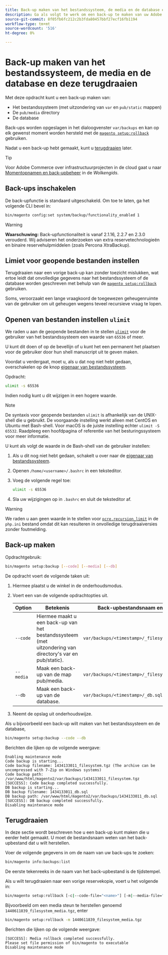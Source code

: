 ```yaml
---
title: Back-up maken van het bestandssysteem, de media en de database en deze terugdraaien
description: Ga als volgt te werk om een back-up te maken van uw Adobe Commerce- of Magento Open Source-toepassing en deze te herstellen.
source-git-commit: 8f05fb6fc212c2b3fda80457bbf27ecf16fb1194
workflow-type: tm+mt
source-wordcount: '516'
ht-degree: 0%

---
```



# Back-up maken van het bestandssysteem, de media en de database en deze terugdraaien

Met deze opdracht kunt u een back-up maken van:

* Het bestandssysteem (met uitzondering van `var` en `pub/static` mappen)
* De `pub/media` directory
* De database

Back-ups worden opgeslagen in het dialoogvenster `var/backups` en kan op elk gewenst moment worden hersteld met de [`magento setup:rollback`](uninstall-modules.md#roll-back-the-file-system-database-or-media-files) gebruiken.

Nadat u een back-up hebt gemaakt, kunt u [terugdraaien](#rollback) later.

>[!TIP]
>
>Voor Adobe Commerce over infrastructuurprojecten in de cloud gaat u naar [Momentopnamen en back-upbeheer](https://devdocs.magento.com/cloud/project/project-webint-snap.html) in de _Wolkengids_.

## Back-ups inschakelen

De back-upfunctie is standaard uitgeschakeld. Om toe te laten, ga het volgende CLI bevel in:

```bash
bin/magento config:set system/backup/functionality_enabled 1
```

>[!WARNING]
>
>**Waarschuwing:**
>Back-upfunctionaliteit is vanaf 2.1.16, 2.2.7 en 2.3.0 verouderd. Wij adviseren het onderzoeken van extra reservetechnologieën en binaire reservehulpmiddelen (zoals Percona XtraBackup).

## Limiet voor geopende bestanden instellen

Terugdraaien naar een vorige back-up kan zonder toezicht mislukken, wat ertoe leidt dat onvolledige gegevens naar het bestandssysteem of de database worden geschreven met behulp van de [`magento setup:rollback`](uninstall-modules.md#roll-back-the-file-system-database-or-media-files) gebruiken.

Soms, veroorzaakt een lange vraagkoord de toegewezen geheugenruimte van de gebruiker om uit geheugen wegens teveel recursieve vraag te lopen.

## Openen van bestanden instellen `ulimit`

We raden u aan de geopende bestanden in te stellen [`ulimit`](https://ss64.com/bash/ulimit.html) voor de gebruiker van het bestandssysteem een waarde van `65536` of meer.

U kunt dit doen of op de bevellijn of u kunt het een permanent het plaatsen voor de gebruiker door hun shell manuscript uit te geven maken.

Voordat u verdergaat, moet u, als u dat nog niet hebt gedaan, overschakelen op de knop [eigenaar van bestandssysteem](../prerequisites/file-system/overview.md).

Opdracht:

```bash
ulimit -s 65536
```

Indien nodig kunt u dit wijzigen in een hogere waarde.

>[!NOTE]
>
>De syntaxis voor geopende bestanden `ulimit` is afhankelijk van de UNIX-shell die u gebruikt. De voorgaande instelling werkt alleen met CentOS en Ubuntu met Bash-shell. Voor macOS is de juiste instelling echter `ulimit -S 65532`. Raadpleeg een hoofdpagina of referentie van het besturingssysteem voor meer informatie.

U kunt als volgt de waarde in de Bash-shell van de gebruiker instellen:

1. Als u dit nog niet hebt gedaan, schakelt u over naar de [eigenaar van bestandssysteem](../prerequisites/file-system/overview.md).
1. Openen `/home/<username>/.bashrc` in een teksteditor.
1. Voeg de volgende regel toe:

   ```bash
   ulimit -s 65536
   ```

1. Sla uw wijzigingen op in `.bashrc` en sluit de teksteditor af.

>[!WARNING]
>
>We raden u aan geen waarde in te stellen voor [`pcre.recursion_limit`](https://www.php.net/manual/en/pcre.configuration.php) in de `php.ini` bestand omdat dit kan resulteren in onvolledige terugdraaiversies zonder foutmelding.

## Back-up maken

Opdrachtgebruik:

```bash
bin/magento setup:backup [--code] [--media] [--db]
```

De opdracht voert de volgende taken uit:

1. Hiermee plaatst u de winkel in de onderhoudsmodus.
1. Voert een van de volgende opdrachtopties uit.

   | Option | Betekenis | Back-upbestandsnaam en -locatie |
   |--- |--- |--- |
   | `--code` | Hiermee maakt u een back-up van het bestandssysteem (met uitzondering van directory&#39;s var en pub/static). | `var/backups/<timestamp>/_filesystem.tgz` |
   | `--media` | Maak een back-up van de map pub/media. | `var/backups/<timestamp>/_filesystem_media.tgz` |
   | `--db` | Maak een back-up van de database. | `var/backups/<timestamp>/_db.sql` |

1. Neemt de opslag uit onderhoudswijze.

Als u bijvoorbeeld een back-up wilt maken van het bestandssysteem en de database,

```bash
bin/magento setup:backup --code --db
```

Berichten die lijken op de volgende weergave:

```terminal
Enabling maintenance mode
Code backup is starting...
Code backup filename: 1434133011_filesystem.tgz (The archive can be uncompressed with 7-Zip on Windows systems)
Code backup path: /var/www/html/magento2/var/backups/1434133011_filesystem.tgz
[SUCCESS]: Code backup completed successfully.
DB backup is starting...
DB backup filename: 1434133011_db.sql
DB backup path: /var/www/html/magento2/var/backups/1434133011_db.sql
[SUCCESS]: DB backup completed successfully.
Disabling maintenance mode
```

## Terugdraaien

In deze sectie wordt beschreven hoe u een back-up kunt maken die u eerder hebt gemaakt. U moet de bestandsnaam weten van het back-upbestand dat u wilt herstellen.

Voer de volgende gegevens in om de naam van uw back-ups te zoeken:

```bash
bin/magento info:backups:list
```

De eerste tekenreeks in de naam van het back-upbestand is de tijdstempel.

Als u wilt terugdraaien naar een vorige reservekopie, voert u het volgende in:

```bash
bin/magento setup:rollback [-c|--code-file="<name>"] [-m|--media-file="<name>"] [-d|--db-file="<name>"]
```

Bijvoorbeeld om een media steun te herstellen genoemd `1440611839_filesystem_media.tgz`, enter

```bash
bin/magento setup:rollback -m 1440611839_filesystem_media.tgz
```

Berichten die lijken op de volgende weergave:

```terminal
[SUCCESS]: Media rollback completed successfully.
Please set file permission of bin/magento to executable
Disabling maintenance mode
```
